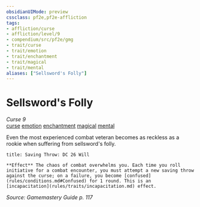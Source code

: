 ```yaml
---
obsidianUIMode: preview
cssclass: pf2e,pf2e-affliction
tags:
- affliction/curse
- affliction/level/9
- compendium/src/pf2e/gmg
- trait/curse
- trait/emotion
- trait/enchantment
- trait/magical
- trait/mental
aliases: ["Sellsword's Folly"]
---
```

# Sellsword's Folly
*Curse 9*  
[curse](rules/traits/curse.md)  [emotion](rules/traits/emotion.md)  [enchantment](rules/traits/enchantment.md)  [magical](rules/traits/magical.md)  [mental](rules/traits/mental.md)  

Even the most experienced combat veteran becomes as reckless as a rookie when suffering from sellsword's folly.

```ad-inline-affliction
title: Saving Throw: DC 26 Will

**Effect** The chaos of combat overwhelms you. Each time you roll initiative for a combat encounter, you must attempt a new saving throw against the curse; on a failure, you become [confused](rules/conditions.md#Confused) for 1 round. This is an [incapacitation](rules/traits/incapacitation.md) effect.
```

*Source: Gamemastery Guide p. 117*